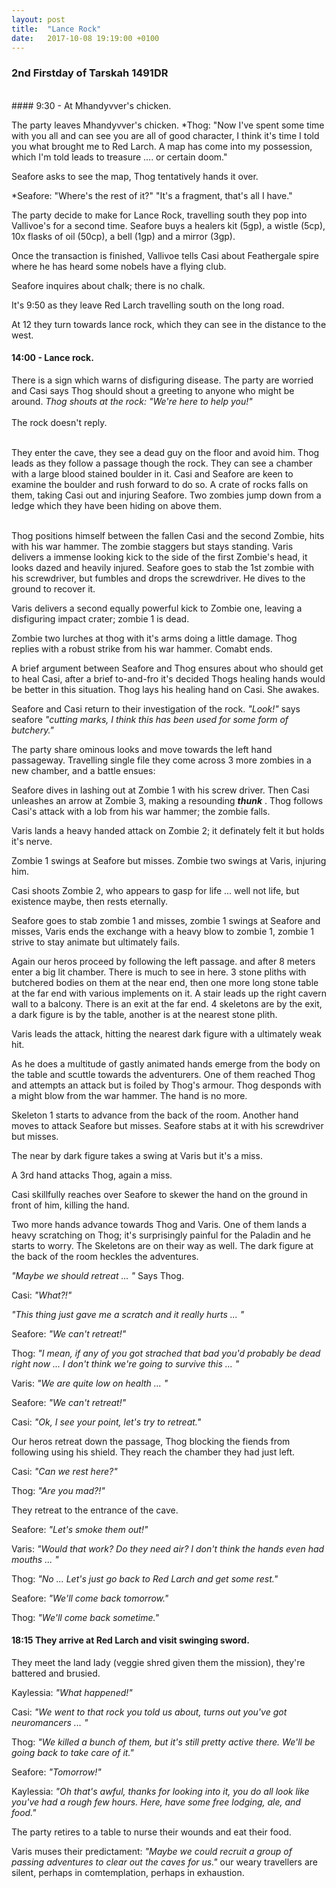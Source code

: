 ```yaml
---
layout: post
title:  "Lance Rock"
date:   2017-10-08 19:19:00 +0100
---
```



### 2nd Firstday of Tarskah 1491DR
<br>
#### 9:30 - At Mhandyvver's chicken.

The party leaves Mhandyvver's chicken.
*Thog: "Now I've spent some time with you all and can see you are all of good character, I think it's time I told you what brought me to Red Larch. A map has come into my possession, which I'm told leads to treasure .... or certain doom."

Seafore asks to see the map, Thog tentatively hands it over.

*Seafore: "Where's the rest of it?"
"It's a fragment, that's all I have."

The party decide to make for Lance Rock, travelling south they pop into Vallivoe's for a second time. Seafore buys a healers kit (5gp), a wistle (5cp), 10x flasks of oil (50cp), a bell (1gp) and a mirror (3gp).

Once the transaction is finished, Vallivoe tells Casi about Feathergale spire where he has heard some nobels have a flying club.

Seafore inquires about chalk; there is no chalk.

It's 9:50 as they leave Red Larch travelling south on the long road.

At 12 they turn towards lance rock, which they can see in the distance to the west.

#### 14:00 - Lance rock.

There is a sign which warns of disfiguring disease.
The party are worried and Casi says Thog should shout a greeting to anyone who might be around.
*Thog shouts at the rock: "We're here to help you!"*
<br><br>
The rock doesn't reply.
<br><br>

They enter the cave, they see a dead guy on the floor and avoid him. Thog leads as they follow a passage though the rock. They can see a chamber with a large blood stained boulder in it. Casi and Seafore are keen to examine the boulder and rush forward to do so. A crate of rocks falls on them, taking Casi out and injuring Seafore. Two zombies jump down from a ledge which they have been hiding on above them.<br><br>

Thog positions himself between the fallen Casi and the second Zombie, hits with his war hammer. The zombie staggers but stays standing.
Varis delivers a immense looking kick to the side of the first Zombie's head, it looks dazed and heavily injured.
Seafore goes to stab the 1st zombie with his screwdriver, but fumbles and drops the screwdriver. He dives to the ground to recover it. 

Varis delivers a second equally powerful kick to Zombie one, leaving a disfiguring impact crater; zombie 1 is dead.

Zombie two lurches at thog with it's arms doing a little damage. Thog replies with a robust strike from his war hammer. Comabt ends.

A brief argument between Seafore and Thog ensures about who should get to heal Casi, after a brief to-and-fro it's decided Thogs healing hands would be better in this situation. Thog lays his healing hand on Casi. She awakes.

Seafore and Casi return to their investigation of the rock. *"Look!"* says seafore *"cutting marks, I think this has been used for some form of butchery."*

The party share ominous looks and move towards the left hand passageway. Travelling single file they come across 3 more zombies in a new chamber, and a battle ensues:

Seafore dives in lashing out at Zombie 1 with his screw driver. Then Casi unleashes an arrow at Zombie 3, making a resounding ***thunk*** . Thog follows Casi's attack with a lob from his war hammer; the zombie falls.

Varis lands a heavy handed attack on Zombie 2; it definately felt it but holds it's nerve.

Zombie 1 swings at Seafore but misses. Zombie two swings at Varis, injuring him.

Casi shoots Zombie 2, who appears to gasp for life ... well not life, but existence maybe, then rests eternally.

Seafore goes to stab zombie 1 and misses, zombie 1 swings at Seafore and misses, Varis ends the exchange with a heavy blow to zombie 1, zombie 1 strive to stay animate but ultimately fails.

Again our heros proceed by following the left passage. and after 8 meters enter a big lit chamber. There is much to see in here. 3 stone pliths with butchered bodies on them at the near end, then one more long stone table at the far end with various implements on it. A stair leads up the right cavern wall to a balcony. There is an exit at the far end. 4 skeletons are by the exit, a dark figure is by the table, another is at the nearest stone plith.

Varis leads the attack, hitting the nearest dark figure with a ultimately weak hit.

As he does a multitude of gastly animated hands emerge from the body on the table and scuttle towards the adventurers. One of them reached Thog and attempts an attack but is foiled by Thog's armour. Thog desponds with a might blow from the war hammer. The hand is no more.

Skeleton 1 starts to advance from the back of the room. Another hand moves to attack Seafore but misses. Seafore stabs at it with his screwdriver but misses.

The near by dark figure takes a swing at Varis but it's a miss.

A 3rd hand attacks Thog, again a miss.

Casi skillfully reaches over Seafore to skewer the hand on the ground in front of him, killing the hand.
</div>
<div class="phb" id="p2">

Two more hands advance towards Thog and Varis. One of them lands a heavy scratching on Thog; it's surprisingly painful for the Paladin and he starts to worry. The Skeletons are on their way as well. The dark figure at the back of the room heckles the adventures.

*"Maybe we should retreat ... "* Says Thog.

Casi: *"What?!"*

*"This thing just gave me a scratch and it really hurts ... "*

Seafore: *"We can't retreat!"*

Thog: *"I mean, if any of you got strached that bad you'd probably be dead right now ... I don't think we're going to survive this ... "*

Varis: *"We are quite low on health ... "*

Seafore: *"We can't retreat!"*

Casi: *"Ok, I see your point, let's try to retreat."*

Our heros retreat down the passage, Thog blocking the fiends from following using his shield. They reach the chamber they had just left.

Casi: *"Can we rest here?"*

Thog: *"Are you mad?!"*

They retreat to the entrance of the cave.

Seafore: *"Let's smoke them out!"*

Varis: *"Would that work? Do they need air? I don't think the hands even had mouths ... "*

Thog: *"No ... Let's just go back to Red Larch and get some rest."*

Seafore: *"We'll come back tomorrow."*

Thog: *"We'll come back sometime."*

#### 18:15 They arrive at Red Larch and visit swinging sword.

They meet the land lady (veggie shred given them the mission), they're battered and brusied.

Kaylessia: *"What happened!"*

Casi: *"We went to that rock you told us about, turns out you've got neuromancers ... "*

Thog: *"We killed a bunch of them, but it's still pretty active there. We'll be going back to take care of it."*

Seafore: *"Tomorrow!"*

Kaylessia: *"Oh that's awful, thanks for looking into it, you do all look like you've had a rough few hours. Here, have some free lodging, ale, and food."*

The party retires to a table to nurse their wounds and eat their food.

Varis muses their predictament: *"Maybe we could recruit a group of passing adventures to clear out the caves for us."* our weary travellers are silent, perhaps in comtemplation, perhaps in exhaustion.


